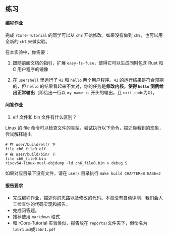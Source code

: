 ## 练习

#### 编程作业

完成 `rCore-Tutorial` 的同学可以从 `ch8` 开始修改。如果没有做到 `ch8`，也可以用全新的 `ch7` 来做实验。

在本实验中，你需要：

1. 跟随前面文档的指引，扩展 `easy-fs-fuse`，使得它可以生成同时包含 Rust 和 C 用户程序的镜像

2. 在 `usershell` 里运行了 `42` 和 `hello` 两个用户程序。`42` 的运行结果是符合预期的，但 `hello` 的结果看起来不太对，你的任务是**修改内核，使得 `hello` 测例给出正常输出**（即给出一行以 `my name is` 开头的输出，且 `exit_code`为0）。

#### 问答作业

1. elf 文件和 bin 文件有什么区别？

Linux 的 file 命令可以检查文件的类型，尝试执行以下命令，描述你看到的现象，尝试解释输出

```
# 在 user/build/elf/ 下
file ch6_file0.elf
# 在 user/build/bin/ 下
file ch6_file0.bin
riscv64-linux-musl-objdump -ld ch6_file0.bin > debug.S
```

如果对应目录下没有文件，请在 `user/` 目录执行 `make build CHAPTER=8 BASE=2`

#### 报告要求

- 完成编程作业，描述你的思路以及修改的代码。本章没有自动评测，我们会人工检查你的代码实现和报告。
- 完成问答题。
- 推荐使用 `markdown` 格式
- 和 rCore-Tutorial 实验类似，报告放在 `reports/`文件夹下，但命名为 `labr1.md`或`labr1.pdf`
